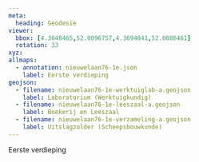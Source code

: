 ```yaml
---
meta:
  heading: Geodesie
viewer:
  bbox: [4.3648465,52.0096757,4.3694841,52.0086461]
  rotation: 33
xyz:
allmaps:
  - annotation: nieuwelaan76-1e.json
    label: Eerste verdieping
geojson:
  - filename: nieuwelaan76-1e-werktuiglab-a.geojson
    label: Laboratorium (Werktuigkundig)
  - filename: nieuwelaan76-1e-leeszaal-a.geojson
    label: Boekerij en Leeszaal
  - filename: nieuwelaan76-1e-verzameling-a.geojson
    label: Uitslagzolder (Scheepsbouwkunde)
---
```

Eerste verdieping 